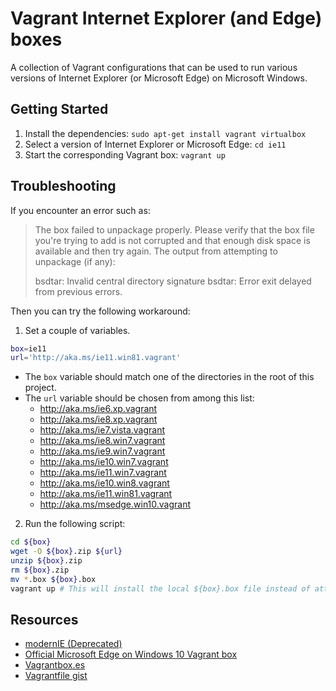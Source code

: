 # Vagrant Internet Explorer (and Edge) boxes

A collection of Vagrant configurations that can be used to run various
versions of Internet Explorer (or Microsoft Edge) on Microsoft Windows.

## Getting Started

1. Install the dependencies: `sudo apt-get install vagrant virtualbox`
1. Select a version of Internet Explorer or Microsoft Edge: `cd ie11`
1. Start the corresponding Vagrant box: `vagrant up`

## Troubleshooting

If you encounter an error such as:

> The box failed to unpackage properly. Please verify that the box
file you're trying to add is not corrupted and that enough disk space
is available and then try again.
The output from attempting to unpackage (if any):
> 
> bsdtar: Invalid central directory signature
> bsdtar: Error exit delayed from previous errors.

Then you can try the following workaround:

1. Set a couple of variables. 

```bash
box=ie11
url='http://aka.ms/ie11.win81.vagrant'
```

- The `box` variable should match one of the directories in the root of this project.
- The `url` variable should be chosen from among this list:
  - http://aka.ms/ie6.xp.vagrant
  - http://aka.ms/ie8.xp.vagrant
  - http://aka.ms/ie7.vista.vagrant
  - http://aka.ms/ie8.win7.vagrant
  - http://aka.ms/ie9.win7.vagrant
  - http://aka.ms/ie10.win7.vagrant
  - http://aka.ms/ie11.win7.vagrant
  - http://aka.ms/ie10.win8.vagrant
  - http://aka.ms/ie11.win81.vagrant
  - http://aka.ms/msedge.win10.vagrant

2. Run the following script:

```bash
cd ${box}
wget -O ${box}.zip ${url}
unzip ${box}.zip
rm ${box}.zip
mv *.box ${box}.box
vagrant up # This will install the local ${box}.box file instead of attempting to download it.
```

## Resources

- [modernIE (Deprecated)](https://app.vagrantup.com/modernIE)
- [Official Microsoft Edge on Windows 10 Vagrant box](https://app.vagrantup.com/Microsoft/boxes/EdgeOnWindows10)
- [Vagrantbox.es](http://www.vagrantbox.es/)
- [Vagrantfile gist](https://gist.github.com/anthonysterling/7cb85670b36821122a4a)
